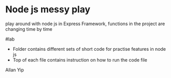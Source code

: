 # Node js messy play

play around with node js in Express Framework, functions in the project are changing time by time


#lab
- Folder <lab> contains different sets of short code for practise features in node js
- Top of each file contains instruction on how to run the code file


Allan Yip